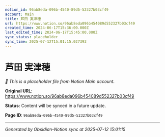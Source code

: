 ```yaml
---
notion_id: 96ab8eda-096b-4540-89d5-52327b03cf49
account: Main
title: 芦田 実津穂
url: https://www.notion.so/96ab8eda096b454089d552327b03cf49
created_time: 2024-06-17T15:36:00.000Z
last_edited_time: 2024-06-17T15:45:00.000Z
sync_status: placeholder
sync_time: 2025-07-12T15:01:15.027393
---
```


# 芦田 実津穂

*🔄 This is a placeholder file from Notion Main account.*

**Original URL**: https://www.notion.so/96ab8eda096b454089d552327b03cf49

**Status**: Content will be synced in a future update.

**Page ID**: `96ab8eda-096b-4540-89d5-52327b03cf49`

---

*Generated by Obsidian-Notion sync at 2025-07-12 15:01:15*
